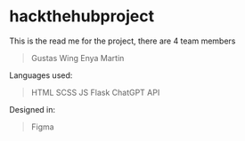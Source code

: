 # hackthehubproject

This is the read me for the project, there are 4 team members
> Gustas
> Wing
> Enya
> Martin

Languages used:
> HTML
> SCSS
> JS
> Flask
> ChatGPT API

Designed in:
> Figma

